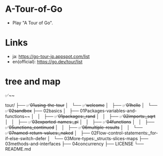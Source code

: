 # A-Tour-of-Go

- Play "A Tour of Go".

# Links

- ja: https://go-tour-jp.appspot.com/list
- en(official): https://go.dev/tour/list

# tree and map

✅️~~

tour/
├── ✅️~~01using-the-tour~~
│   └── ✅️~~welcome~~
│   ├── ✅️~~01hello~~
│   └── ✅️~~02sandbox~~
├── 02basics
│   ├── 01Packages-variables-and-functions~~
│   │   ├── ✅️~~01packages:\_rand~~
│   │   ├── ✅️~~02imports:\_sqrt~~
│   │   ├── ✅️~~03exported-names:\_pi~~
│   │   ├── ✅️~~04functions~~
│   │   ├── ✅️~~05unctions_continued~~
│   │   ├── ✅️~~06multiple-results~~
│   │   └── ✅️~~07named-return-values:\_naked~~
│   ├── 02Flow-control-statements:\_for-if-else-switch-defer
│   └── 03More-types:\_structs-slices-maps
├── 03methods-and-interfaces
├── 04concurrency
├── LICENSE
└── README.md
